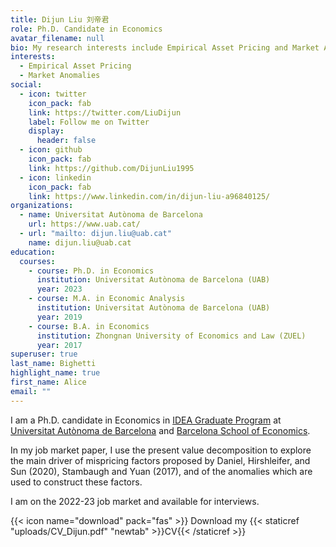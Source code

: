 ```yaml
---
title: Dijun Liu 刘帝君
role: Ph.D. Candidate in Economics
avatar_filename: null
bio: My research interests include Empirical Asset Pricing and Market Anomalies.
interests:
  - Empirical Asset Pricing
  - Market Anomalies
social:
  - icon: twitter
    icon_pack: fab
    link: https://twitter.com/LiuDijun
    label: Follow me on Twitter
    display:
      header: false
  - icon: github
    icon_pack: fab
    link: https://github.com/DijunLiu1995
  - icon: linkedin
    icon_pack: fab
    link: https://www.linkedin.com/in/dijun-liu-a96840125/
organizations:
  - name: Universitat Autònoma de Barcelona
    url: https://www.uab.cat/
  - url: "mailto: dijun.liu@uab.cat"
    name: dijun.liu@uab.cat
education:
  courses:
    - course: Ph.D. in Economics
      institution: Universitat Autònoma de Barcelona (UAB)
      year: 2023
    - course: M.A. in Economic Analysis
      institution: Universitat Autònoma de Barcelona (UAB)
      year: 2019
    - course: B.A. in Economics
      institution: Zhongnan University of Economics and Law (ZUEL)
      year: 2017
superuser: true
last_name: Bighetti
highlight_name: true
first_name: Alice
email: ""
---
```

I am a Ph.D. candidate in Economics in [IDEA Graduate Program](https://www.uabidea.eu/) at [Universitat Autònoma de Barcelona](https://www.uabufae.eu/) and [Barcelona School of Economics](https://bse.eu/).

In my job market paper, I use the present value decomposition to explore the main driver of mispricing factors proposed by Daniel, Hirshleifer, and Sun (2020),  Stambaugh and Yuan (2017), and of the anomalies which are used to construct these factors. 

I am on the 2022-23 job market and available for interviews.

{{< icon name="download" pack="fas" >}} Download my {{< staticref "uploads/CV_Dijun.pdf" "newtab" >}}CV{{< /staticref >}}
